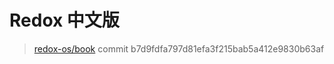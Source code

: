 Redox 中文版
==========

> [redox-os/book](https://github.com/redox-os/book)
> commit b7d9fdfa797d81efa3f215bab5a412e9830b63af 

